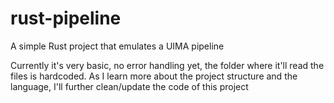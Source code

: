 # rust-pipeline
A simple Rust project that emulates a UIMA pipeline

Currently it's very basic, no error handling yet, the folder where it'll read the files is hardcoded. As I learn more about the project structure and the language, I'll further clean/update the code of this project
